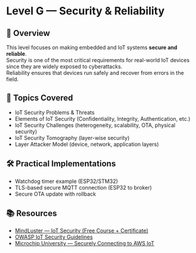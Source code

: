 # Level G — Security & Reliability

## 📌 Overview
This level focuses on making embedded and IoT systems **secure and reliable**.  
Security is one of the most critical requirements for real-world IoT devices since they are widely exposed to cyberattacks.  
Reliability ensures that devices run safely and recover from errors in the field.

## 🎯 Topics Covered
- IoT Security Problems & Threats  
- Elements of IoT Security (Confidentiality, Integrity, Authentication, etc.)  
- IoT Security Challenges (heterogeneity, scalability, OTA, physical security)  
- IoT Security Tomography (layer-wise security)  
- Layer Attacker Model (device, network, application layers)  

## 🛠️ Practical Implementations
- Watchdog timer example (ESP32/STM32)  
- TLS-based secure MQTT connection (ESP32 to broker)  
- Secure OTA update with rollback  

## 📚 Resources
- [MindLuster — IoT Security (Free Course + Certificate)](https://www.mindluster.com)  
- [OWASP IoT Security Guidelines](https://owasp.org/www-project-internet-of-things/)  
- [Microchip University — Securely Connecting to AWS IoT](https://mu.microchip.com/page/all-courses)  
